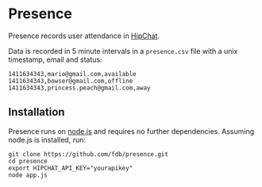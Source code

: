 Presence
========
Presence records user attendance in [HipChat](https://www.hipchat.com/).

Data is recorded in 5 minute intervals in a `presence.csv` file with a unix timestamp, email and status:

    1411634343,mario@gmail.com,available
    1411634343,bowser@gmail.com,offline
    1411634343,princess.peach@gmail.com,away

Installation
------------
Presence runs on [node.js](http://nodejs.org/) and requires no further dependencies. Assuming node.js is installed, run:

    git clone https://github.com/fdb/presence.git
    cd presence
    export HIPCHAT_API_KEY="yourapikey"
    node app.js

